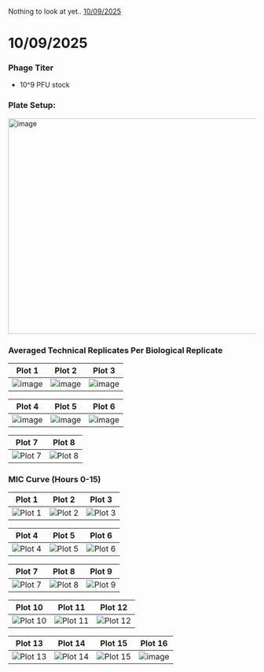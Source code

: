 Nothing to look at yet..
[10/09/2025](#10092025)



# 10/09/2025

### Phage Titer
- 10^9 PFU stock

### Plate Setup:
<img width="626" height="438" alt="image" src="https://github.com/user-attachments/assets/951f4384-7513-441a-95a1-75cfae405111" />


### Averaged Technical Replicates Per Biological Replicate

| Plot 1 | Plot 2 | Plot 3 | 
|--------|--------|--------|
| <img alt="image" src="https://github.com/user-attachments/assets/19199fba-42d2-42a4-addf-569cb5352589" />| <img alt="image" src="https://github.com/user-attachments/assets/ee3c8bf8-23e7-4290-8388-c7936874bb11" /> | <img alt="image" src="https://github.com/user-attachments/assets/ef2f723c-96df-4aa9-8cc5-023364942185" /> |

| Plot 4 | Plot 5 | Plot 6 |
|--------|--------|--------|
|<img alt="image" src="https://github.com/user-attachments/assets/e1335b60-58ea-438f-87ca-02e94a5b50ec" />| <img alt="image" src="https://github.com/user-attachments/assets/93e1eb0f-2d4e-4a97-81ee-51fc0f1e54da" />| <img alt="image" src="https://github.com/user-attachments/assets/25d4afd7-69bc-4f82-b7ea-82448efb2f8e" /> |


| Plot 7 | Plot 8 |
|--------|--------|
| <img alt="Plot 7" src="https://github.com/user-attachments/assets/96e399d4-870a-435c-8186-0033ebfe8f10" /> | <img alt="Plot 8" src="https://github.com/user-attachments/assets/a197bdad-817c-4bb6-bdf6-aba10a28626b" /> |

### MIC Curve (Hours 0-15)

| Plot 1 | Plot 2 | Plot 3 |
|--------|--------|--------|
| <img alt="Plot 1" src="https://github.com/user-attachments/assets/a40efb7f-042e-463b-82f1-099ab3228579" /> | <img alt="Plot 2" src="https://github.com/user-attachments/assets/e94816f4-d2dc-467b-afae-352bdf6c3c79" /> | <img alt="Plot 3" src="https://github.com/user-attachments/assets/abc6d611-fea8-4eda-b4c4-e1491c1ffa36" /> |

| Plot 4 | Plot 5 | Plot 6 |
|--------|--------|--------|
| <img alt="Plot 4" src="https://github.com/user-attachments/assets/9324cb3d-be6a-4459-a165-bf27d39a8119" /> | <img alt="Plot 5" src="https://github.com/user-attachments/assets/eda0f0a9-3c27-4afe-8502-1c13d15991bf" /> | <img alt="Plot 6" src="https://github.com/user-attachments/assets/7f1720e2-b3f5-4c82-827d-4cf962fbed2a" /> |

| Plot 7 | Plot 8 | Plot 9 |
|--------|--------|--------|
| <img alt="Plot 7" src="https://github.com/user-attachments/assets/66b73910-60d2-4798-a341-5d584dc6bb1b" /> | <img alt="Plot 8" src="https://github.com/user-attachments/assets/7e3f26c9-65b3-402e-813f-faf101421430" /> | <img alt="Plot 9" src="https://github.com/user-attachments/assets/096df9b0-9e12-4de2-83ab-dd227cbcda20" /> |

| Plot 10 | Plot 11 | Plot 12 |
|---------|---------|---------|
| <img alt="Plot 10" src="https://github.com/user-attachments/assets/c61c66e9-4415-442d-91f2-da139f0af431" /> | <img alt="Plot 11" src="https://github.com/user-attachments/assets/bf65a2f5-5b5b-4079-8656-60e1d88a4904" /> | <img alt="Plot 12" src="https://github.com/user-attachments/assets/86905aa6-b115-4e22-8b36-d92c95bf0849" /> |

| Plot 13 | Plot 14 | Plot 15 | Plot 16 |
|---------|---------|---------|---------|
| <img alt="Plot 13" src="https://github.com/user-attachments/assets/a18f61a1-37c2-4de8-ad3a-13dc2e7b308c" /> | <img alt="Plot 14" src="https://github.com/user-attachments/assets/50ac44a6-836b-44de-a0b7-75e0bcfba6f2" /> | <img alt="Plot 15" src="https://github.com/user-attachments/assets/e1daafc2-0a81-4ea9-982a-b07f5b72f6dc" /> | <img alt="image" src="https://github.com/user-attachments/assets/b3734c2f-6513-4918-ac83-838a5e823dca" /> |




